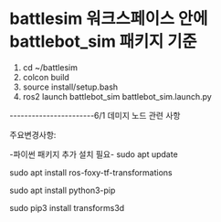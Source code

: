 # battlesim 워크스페이스 안에 battlebot_sim 패키지 기준

1. cd ~/battlesim
2. colcon build
3. source install/setup.bash
4. ros2 launch battlebot_sim battlebot_sim.launch.py

-----------------------6/1 데미지 노드 관련 사항

주요변경사항:



-파이썬 패키지 추가 설치 필요-
sudo apt update

sudo apt install ros-foxy-tf-transformations

sudo apt install python3-pip

sudo pip3 install transforms3d

